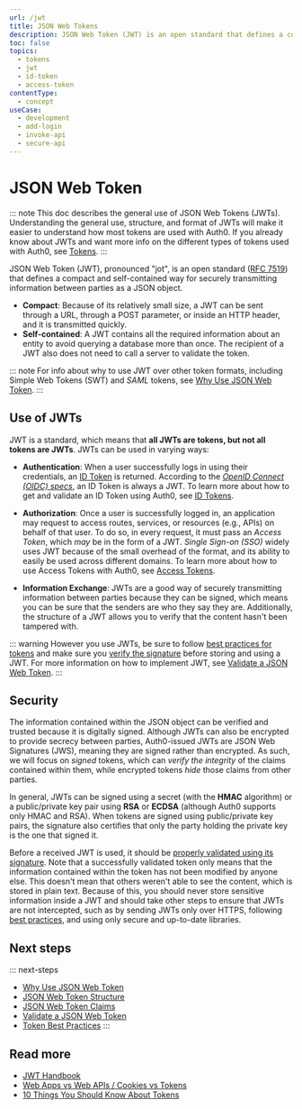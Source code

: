 ```yaml
---
url: /jwt
title: JSON Web Tokens
description: JSON Web Token (JWT) is an open standard that defines a compact and self-contained way for securely transmitting information between parties as a JSON object. Learn the concepts needed to fully understand JWTs.
toc: false
topics:
  - tokens
  - jwt
  - id-token
  - access-token
contentType:
  - concept
useCase:
  - development
  - add-login
  - invoke-api
  - secure-api
---
```

# JSON Web Token

::: note
This doc describes the general use of JSON Web Tokens (JWTs). Understanding the general use, structure, and format of JWTs will make it easier to understand how most tokens are used with Auth0. If you already know about JWTs and want more info on the different types of tokens used with Auth0, see [Tokens](/tokens).
:::

JSON Web Token (JWT), pronounced "jot", is an open standard ([RFC 7519](https://tools.ietf.org/html/rfc7519)) that defines a compact and self-contained way for securely transmitting information between parties as a JSON object.

* **Compact**: Because of its relatively small size, a JWT can be sent through a URL, through a POST parameter, or inside an HTTP header, and it is transmitted quickly.
* **Self-contained**: A JWT contains all the required information about an entity to avoid querying a database more than once. The recipient of a JWT also does not need to call a server to validate the token.

::: note
For info about why to use JWT over other token formats, including Simple Web Tokens (SWT) and <dfn data-key="security-assertion-markup-language">SAML</dfn> tokens, see [Why Use JSON Web Token](/tokens/concepts/why-use-jwt).
:::

## Use of JWTs

JWT is a standard, which means that **all JWTs are tokens, but not all tokens are JWTs**. JWTs can be used in varying ways:

- **Authentication**: When a user successfully logs in using their credentials, an [ID Token](/tokens/id-tokens) is returned. According to the <dfn data-key="openid">[OpenID Connect (OIDC) specs](https://openid.net/specs/openid-connect-core-1_0.html#IDToken)</dfn>, an ID Token is always a JWT. To learn more about how to get and validate an ID Token using Auth0, see [ID Tokens](/tokens/id-tokens).

- **Authorization**: Once a user is successfully logged in, an application may request to access routes, services, or resources (e.g., APIs) on behalf of that user. To do so, in every request, it must pass an <dfn data-key="access-token">Access Token</dfn>, which *may* be in the form of a JWT. <dfn data-key="single-sign-on">Single Sign-on (SSO)</dfn> widely uses JWT because of the small overhead of the format, and its ability to easily be used across different domains. To learn more about how to use Access Tokens with Auth0, see [Access Tokens](/tokens/access-tokens).

- **Information Exchange**: JWTs are a good way of securely transmitting information between parties because they can be signed, which means you can be sure that the senders are who they say they are. Additionally, the structure of a JWT allows you to verify that the content hasn't been tampered with.

::: warning
However you use JWTs, be sure to follow [best practices for tokens](/best-practices/token-best-practices) and make sure you [verify the signature](/tokens/guides/id-token/validate-id-token#verify-the-signature) before storing and using a JWT. For more information on how to implement JWT, see [Validate a JSON Web Token](/tokens/guides/jwt/validate-jwt).
:::

## Security

The information contained within the JSON object can be verified and trusted because it is digitally signed. Although JWTs can also be encrypted to provide secrecy between parties, Auth0-issued JWTs are JSON Web Signatures (JWS), meaning they are signed rather than encrypted. As such, we will focus on *signed* tokens, which can *verify the integrity* of the claims contained within them, while encrypted tokens *hide* those claims from other parties.

In general, JWTs can be signed using a secret (with the **HMAC** algorithm) or a public/private key pair using **RSA** or **ECDSA** (although Auth0 supports only HMAC and RSA). When tokens are signed using public/private key pairs, the signature also certifies that only the party holding the private key is the one that signed it.

Before a received JWT is used, it should be [properly validated using its signature](/tokens/guides/id-token/validate-id-token#verify-the-signature). Note that a successfully validated token only means that the information contained within the token has not been modified by anyone else. This doesn't mean that others weren't able to see the content, which is stored in plain text. Because of this, you should never store sensitive information inside a JWT and should take other steps to ensure that JWTs are not intercepted, such as by sending JWTs only over HTTPS, following [best practices](/best-practices/token-best-practices), and using only secure and up-to-date libraries.

## Next steps

::: next-steps
* [Why Use JSON Web Token](/tokens/concepts/why-use-jwt)
* [JSON Web Token Structure](/tokens/reference/jwt/jwt-structure)
* [JSON Web Token Claims](/tokens/jwt-claims)
* [Validate a JSON Web Token](/tokens/guides/jwt/validate-jwt)
* [Token Best Practices](/best-practices/token-best-practices)
:::

## Read more

* [JWT Handbook](https://auth0.com/resources/ebooks/jwt-handbook)
* [Web Apps vs Web APIs / Cookies vs Tokens](/design/web-apps-vs-web-apis-cookies-vs-tokens)
* [10 Things You Should Know About Tokens](https://auth0.com/blog/ten-things-you-should-know-about-tokens-and-cookies/)


